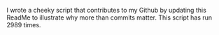 I wrote a cheeky script that contributes to my Github by updating this ReadMe to illustrate why more than commits matter. This script has run 2989 times.